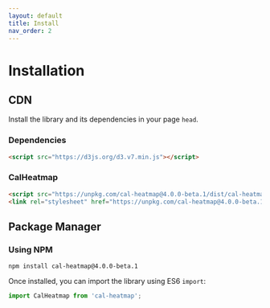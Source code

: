 ```yaml
---
layout: default
title: Install
nav_order: 2
---
```


# Installation

## CDN

Install the library and its dependencies in your page `head`.

### Dependencies

```html
<script src="https://d3js.org/d3.v7.min.js"></script>
```

### CalHeatmap

```html
<script src="https://unpkg.com/cal-heatmap@4.0.0-beta.1/dist/cal-heatmap.min.js"></script>
<link rel="stylesheet" href="https://unpkg.com/cal-heatmap@4.0.0-beta.1/dist/cal-heatmap.css"></script>
```

## Package Manager

### Using NPM

```
npm install cal-heatmap@4.0.0-beta.1
```

Once installed, you can import the library using ES6 `import`:

```js
import CalHeatmap from 'cal-heatmap';
```
